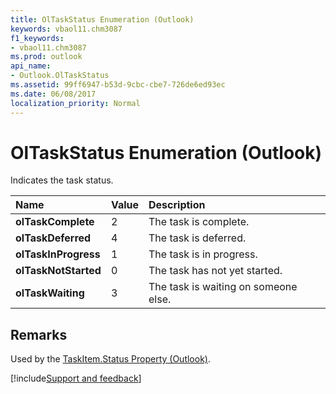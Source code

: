 ```yaml
---
title: OlTaskStatus Enumeration (Outlook)
keywords: vbaol11.chm3087
f1_keywords:
- vbaol11.chm3087
ms.prod: outlook
api_name:
- Outlook.OlTaskStatus
ms.assetid: 99ff6947-b53d-9cbc-cbe7-726de6ed93ec
ms.date: 06/08/2017
localization_priority: Normal
---
```



# OlTaskStatus Enumeration (Outlook)

Indicates the task status.



|Name|Value|Description|
|:-----|:-----|:-----|
| **olTaskComplete**|2|The task is complete.|
| **olTaskDeferred**|4|The task is deferred.|
| **olTaskInProgress**|1|The task is in progress.|
| **olTaskNotStarted**|0|The task has not yet started.|
| **olTaskWaiting**|3|The task is waiting on someone else.|

## Remarks

Used by the [TaskItem.Status Property (Outlook)](Outlook.TaskItem.Status.md).

[!include[Support and feedback](~/includes/feedback-boilerplate.md)]